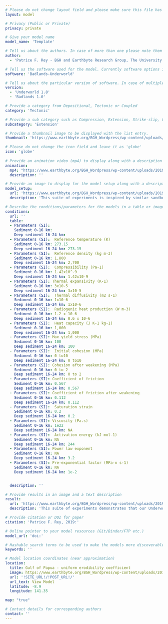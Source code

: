 ```yaml
---
# Please do not change layout field and please make sure this file has a .md extension and please write all content with the '---' section.
layout: model

# Privacy (Public or Private)
privacy: private

# Give your model name
model_name: 'Template'

# Tell us about the authors. In case of more than one please note them down as: 'X, Y, Z - Organization'
author: 
  - 'Patrice F. Rey - BGH and Earthbyte Research Group, The University of Sydney, patrice.rey@sydney.edu.au'

# Tell us the software used for the model. Currently software options include Underworld, Badlands, Badlands-Underworld, Badlands-GPlates-CitcomS & pyGPlates
software: 'Badlands-Underworld' 

# Tell us about the particular version of software. In case of multiple, mention them in a list format by adding a bullet dash in the next line as shown
version: 
  - 'Underworld 1.8'
  - 'Badlands 1.0'

# Provide a category from Depositional, Tectonic or Coupled
category: 'Tectonic' 

# Provide a sub category such as Compression, Extension, Strike-slip, Conceptual, Case-study.
subcategory: 'Extension'

# Provide a thumbnail image to be displayed with the list entry.  
thumbnail: 'https://www.earthbyte.org/BGH_Wordpress/wp-content/uploads/2019/09/PR229_88.png'

# Please do not change the icon field and leave it as 'globe'
icon: 'globe'
  
# Provide an animation video (mp4) to display along with a description
animation:
  mp4: "https://www.earthbyte.org/BGH_Wordpress/wp-content/uploads/2019/08/A_PR221b.mp4"
  description: ''

# Provide an image to display for the model setup along with a description
model_setup:
  url: 'https://www.earthbyte.org/BGH_Wordpress/wp-content/uploads/2019/09/McClay_InternalCondition-1.png'
  description: 'This suite of experiments is inspired by similar sandbox analog models from Kent McClay. Here, the aim is to develop an Underworld 2D template capable of matching the modelling outcomes of the best sandbox experiments. Our template represents a domain 144 km long and 36 km deep, the top 12 km of which is made of air-like material. There is 16 km of sedimentary rocks (pre-rift sequence) distributed over 10 layers, the top 10 are 1.5 km thick. Underneath, there is 8 km of stronger rocks (i.e. larger cohesion and coefficient of friction). We include a salt-like layer (constant density 2000 kg/m3, viscosity 1e19 Pa.s), either at the surface of the model, or within top section of the pre-rift sequence. The density of the sediments increases with depth either incrementaly or following a dependence on the confining pressure to simulate compaction. During extension, the progressive burial of the salt layer under sediments of increasing density results in a density inversion. In some models we impose a pseudo-isostatic condition at the base of the model, to maintain the lithostatic pressure constant. The wall to the right moves away at 2 cm/yr. To mimic sandbox kinematic boundary conditions, we i/ turn off the isostasy, ii/ impose a constant velocity at the base of the model, as well as on the vertical wall on the left where it meets with the lower basal layer, and iii/ we add a thin, low viscosity layer, to decouple the sedimentary sequence from the backstop and the bottom layer.'

# Describe the conditions/parameters for the models in a table or image or both along with a description. Table is populated row-wise with each bullet point.
conditions:
  url: ''
  table:
  - Parameters (SI):  
    Sediment 0-16 km: 
    Deep sediment 16-24 km:
  - Parameters (SI):  Reference temperature (K)
    Sediment 0-16 km: 273.15
    Deep sediment 16-24 km: 273.15
  - Parameters (SI):  Reference density (kg m-3)
    Sediment 0-16 km: 1,800
    Deep sediment 16-24 km: 2,700
  - Parameters (SI):  Compressibility (Pa-1)
    Sediment 0-16 km: 1.42x10^-9
    Deep sediment 16-24 km: 1.42x10-9
  - Parameters (SI): Thermal expansivity (K-1)
    Sediment 0-16 km: 3x10-5
    Deep sediment 16-24 km: 3x10-5
  - Parameters (SI):  Thermal diffusivity (m2 s-1)
    Sediment 0-16 km: 1x10-6
    Deep sediment 16-24 km: 1x10-6
  - Parameters (SI):  Radiogenic heat production (W m-3)
    Sediment 0-16 km: 1.2 x 10-6
    Deep sediment 16-24 km: 0.6 x 10-6
  - Parameters (SI):  Heat capacity (J K-1 kg-1)
    Sediment 0-16 km: 1,000
    Deep sediment 16-24 km: 1,000
  - Parameters (SI): Max yield stress (MPa)
    Sediment 0-16 km: 100
    Deep sediment 16-24 km: 100
  - Parameters (SI):  Initial cohesion (MPa)
    Sediment 0-16 km: 0 to10
    Deep sediment 16-24 km: 0 to10
  - Parameters (SI): Cohesion after weakening (MPa)
    Sediment 0-16 km: 0 to 2
    Deep sediment 16-24 km: 0 to 2
  - Parameters (SI): Coefficient of friction
    Sediment 0-16 km: 0.567
    Deep sediment 16-24 km: 0.567
  - Parameters (SI): Coefficient of friction after weakening 
    Sediment 0-16 km: 0.112
    Deep sediment 16-24 km: 0.112
  - Parameters (SI):  Saturation strain
    Sediment 0-16 km: 0.2
    Deep sediment 16-24 km: 0.2
  - Parameters (SI): Viscosity (Pa.s) 
    Sediment 0-16 km: 1e22
    Deep sediment 16-24 km: NA
  - Parameters (SI):  Activation energy (kJ mol-1)
    Sediment 0-16 km: NA 
    Deep sediment 16-24 km: 244
  - Parameters (SI): Power law exponent
    Sediment 0-16 km: NA
    Deep sediment 16-24 km: 3.2
  - Parameters (SI): Pre-exponential factor (MPa-n s-1)  
    Sediment 0-16 km: NA
    Deep sediment 16-24 km: 1e-2


  description: ''

# Provide results in an image and a text description
result:
  url: 'https://www.earthbyte.org/BGH_Wordpress/wp-content/uploads/2019/09/PR229_88.png'
  description: 'This suite of experiments demonstrates that our Underworld 2D template is capable of delivering model outputs comparable to some of the best sandbox experiments facilities. Some of the advantages of our numerical sandox template include: i/ speed, as models can be set up in minutes and dozens of them can be run in 24 to 48 hours; ii/ our numerical experiments keep track of temperature, stress, strain rate, and accumulated strain; iii/ the pressure- and temperature-dependent density and rheology of each individual layers can be specified; iv/ isostasy can be accounted for; and v/ our template allows for time-dependent boundary conditions and simple surface processes.'

# Provide citation or DOI for paper
citation: 'Patrice F. Rey, 2019:'

# Online pointer to your model resources (Git/Binder/FTP etc.)
model_url: 'doi:'

# Hashable search terms to be used to make the models more discoverable
keywords: '' 

# Model location coordinates (near approximation)
location:
  title: Gulf of Papua - uniform erodibility coefficient
  image: https://www.earthbyte.org/BGH_Wordpress/wp-content/uploads/2019/09/PR229_88.png
  url: '!SITE_URL!/!POST_URL!/'
  url_text: View Model 
  latitude: -8.9
  longitude: 141.35

map: "true"

# Contact details for corresponding authors
contact: ''
---
```

